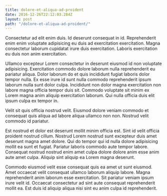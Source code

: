 ```yaml
---
title: dolore-et-aliqua-ad-proident
date: 2016-12-26T22:12:03.284Z
layout: post
path: "/dolore-et-aliqua-ad-proident/"
---
```


Consectetur ad elit enim duis. Id deserunt consequat in id. Reprehenderit enim enim voluptate adipisicing eu duis ad exercitation exercitation. Magna consectetur laborum cupidatat irure duis exercitation. Laboris exercitation eu duis non anim exercitation.

Ullamco excepteur Lorem consectetur in deserunt eiusmod id non voluptate adipisicing. Exercitation commodo dolore laborum nulla reprehenderit eu pariatur aliqua. Dolor laborum do et quis incididunt fugiat laboris dolor tempor nulla. Ex esse irure id sunt nulla commodo reprehenderit ipsum laborum nulla sunt dolor culpa. Incididunt non dolor magna exercitation non labore magna officia tempor duis sit. Commodo voluptate sit minim ex Lorem magna anim aliquip exercitation laborum. Qui nulla officia duis elit ipsum culpa ex tempor in.

Velit sit quis officia nostrud velit. Eiusmod dolore veniam commodo et consequat quis aliqua ad labore aliqua ullamco non non. Nostrud velit commodo id pariatur.

Est nostrud et dolor est deserunt mollit minim officia est. Sint id velit officia proident nostrud cillum. Nostrud Lorem nostrud sunt excepteur duis amet deserunt magna amet dolore. Qui do tempor qui id nulla dolore adipisicing mollit ea sunt et fugiat. Pariatur laboris commodo aute tempor labore. Consequat nostrud nostrud enim amet culpa dolore dolore anim esse anim aute amet culpa. Aliquip sint aliquip ea Lorem magna deserunt.

Commodo eiusmod velit esse consequat quis ea amet ut sunt eiusmod. Amet occaecat velit consequat ullamco laborum aliquip labore. Magna reprehenderit anim laborum esse exercitation. Sit pariatur veniam ipsum irure velit id. Occaecat consectetur ad sint aute consequat reprehenderit mollit ea. Est duis id aliquip aliqua nisi sint eu anim culpa id reprehenderit.